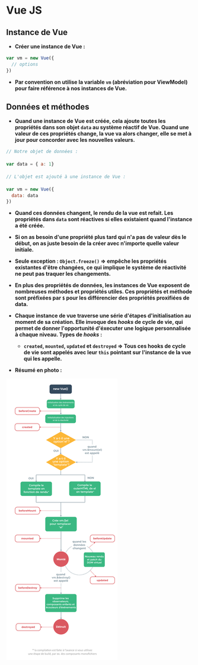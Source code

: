 # Vue JS

## Instance de Vue

*   **Créer une instance de Vue :**

```javascript
var vm = new Vue({
  // options
})
```

*   **Par convention on utilise la variable `vm` (abréviation pour ViewModel) pour faire référence à nos instances de Vue.**

## Données et méthodes

*   **Quand une instance de Vue est créée, cela ajoute toutes les propriétés dans son objet `data` au système réactif de Vue. Quand une valeur de ces propriétés change, la vue va alors changer, elle se met à jour pour concorder avec les nouvelles valeurs.**

```javascript
// Notre objet de données :

var data = { a: 1}

// L'objet est ajouté à une instance de Vue :

var vm = new Vue({
  data: data
})
```

*   **Quand ces données changent, le rendu de la vue est refait. Les propriétés dans `data` sont réactives si elles existaient quand l'instance a été créée.**

*   **Si on as besoin d'une propriété plus tard qui n'a pas de valeur dès le début, on as juste besoin de la créer avec n'importe quelle valeur initiale.**

*   **Seule exception : `Object.freeze()` => empêche les propriétés existantes d'être changées, ce qui implique le système de réactivité ne peut pas traquer les changements.**

*   **En plus des propriétés de données, les instances de Vue exposent de nombreuses méthodes et propriétés utiles. Ces propriétés et méthode sont préfixées par `$` pour les différencier des propriétés proxifiées de data.**

*   **Chaque instance de vue traverse une série d'étapes d'initialisation au moment de sa création. Elle invoque des *hooks* de cycle de vie, qui permet de donner l'opportunité d'éxecuter une logique personnalisée à chaque niveau. Types de *hooks* :**

	+   **`created`, `mounted`, `updated` et `destroyed` => Tous ces hooks de cycle de vie sont appelés avec leur `this` pointant sur l'instance de la vue qui les appelle.**

*   **Résumé en photo :**

![alt text](cycleVie.png "cycle de vie")

